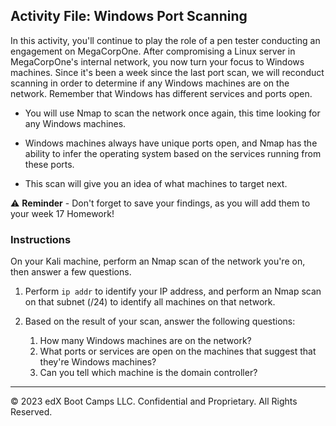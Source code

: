 ## Activity File: Windows Port Scanning

In this activity, you'll continue to play the role of a pen tester conducting an engagement on MegaCorpOne. After compromising a Linux server in MegaCorpOne's internal network, you now turn your focus to Windows machines. Since it's been a week since the last port scan, we will reconduct scanning in order to determine if any Windows machines are on the network. Remember that Windows has different services and ports open.

- You will use Nmap to scan the network once again, this time looking for any Windows machines. 

- Windows machines always have unique ports open, and Nmap has the ability to infer the operating system based on the services running from these ports. 

- This scan will give you an idea of what machines to target next. 

⚠️ **Reminder** - Don't forget to save your findings, as you will add them to your week 17 Homework!

### Instructions

On your Kali machine, perform an Nmap scan of the network you're on, then answer a few questions. 

1. Perform `ip addr` to identify your IP address, and perform an Nmap scan on that subnet (/24) to identify all machines on that network.

2. Based on the result of your scan, answer the following questions:
	1. How many Windows machines are on the network?
	2. What ports or services are open on the machines that suggest that they're Windows machines?
	3. Can you tell which machine is the domain controller?


---
&copy; 2023 edX Boot Camps LLC. Confidential and Proprietary. All Rights Reserved.



